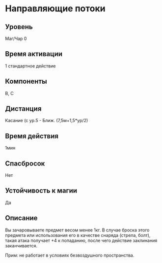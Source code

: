# Направляющие потоки

## Уровень
Маг/Чар 0
## Время активации
1 стандартное действие
## Компоненты
В, С
## Дистанция
Касание (с ур.5 - Ближ. (7,5м+1,5\*ур/2)
## Время действия
1мин
## Спасбросок
Нет
## Устойчивость к магии
Да
## Описание
Вы зачаровываете предмет весом менее 1кг. В случае броска этого предмета или использования его в качестве снаряда (стрела, болт), такая атака получает +4 к попаданию, после чего действие заклинания заканчивается.

Прим: не работает в условиях безвоздушного пространства.